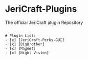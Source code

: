# JeriCraft-Plugins

The official JeriCraft plugin Repository

```

# Plugin List:
- [x] [JeriCraft-Perks-GUI]
- [x] [BigBrother]
- [x] [Magnet]
- [x] [Night Vision]